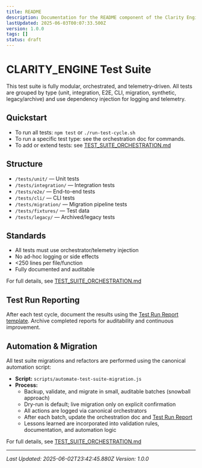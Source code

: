 ```yaml
---
title: README
description: Documentation for the README component of the Clarity Engine system.
lastUpdated: 2025-06-03T00:07:33.500Z
version: 1.0.0
tags: []
status: draft
---
```


# CLARITY_ENGINE Test Suite

This test suite is fully modular, orchestrated, and telemetry-driven. All tests are grouped by type (unit, integration, E2E, CLI, migration, synthetic, legacy/archive) and use dependency injection for logging and telemetry.

## Quickstart

- To run all tests: `npm test` or `./run-test-cycle.sh`
- To run a specific test type: see the orchestration doc for commands.
- To add or extend tests: see [TEST_SUITE_ORCHESTRATION.md](./TEST_SUITE_ORCHESTRATION.md)

## Structure

- `/tests/unit/` — Unit tests
- `/tests/integration/` — Integration tests
- `/tests/e2e/` — End-to-end tests
- `/tests/cli/` — CLI tests
- `/tests/migration/` — Migration pipeline tests
- `/tests/fixtures/` — Test data
- `/tests/legacy/` — Archived/legacy tests

## Standards

- All tests must use orchestrator/telemetry injection
- No ad-hoc logging or side effects
- <250 lines per file/function
- Fully documented and auditable

For full details, see [TEST_SUITE_ORCHESTRATION.md](./TEST_SUITE_ORCHESTRATION.md)

## Test Run Reporting

After each test cycle, document the results using the [Test Run Report template](../test-run-report.md). Archive completed reports for auditability and continuous improvement.

## Automation & Migration

All test suite migrations and refactors are performed using the canonical automation script:

- **Script:** `scripts/automate-test-suite-migration.js`
- **Process:**
  - Backup, validate, and migrate in small, auditable batches (snowball approach)
  - Dry-run is default; live migration only on explicit confirmation
  - All actions are logged via canonical orchestrators
  - After each batch, update the orchestration doc and [Test Run Report](../test-run-report.md)
  - Lessons learned are incorporated into validation rules, documentation, and automation logic

For full details, see [TEST_SUITE_ORCHESTRATION.md](./TEST_SUITE_ORCHESTRATION.md)

---
*Last Updated: 2025-06-02T23:42:45.880Z*
*Version: 1.0.0* 
